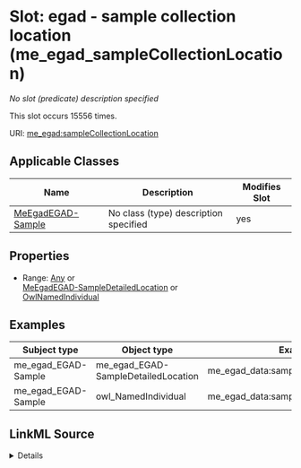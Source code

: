 

# Slot: egad - sample collection location (me_egad_sampleCollectionLocation)


_No slot (predicate) description specified_






This slot occurs 15556 times.


URI: [me_egad:sampleCollectionLocation](http://sawgraph.spatialai.org/v1/me-egad#sampleCollectionLocation)



<!-- no inheritance hierarchy -->





## Applicable Classes

| Name | Description | Modifies Slot |
| --- | --- | --- |
| [MeEgadEGAD-Sample](../classes/MeEgadEGAD-Sample.md) | No class (type) description specified |  yes  |







## Properties

* Range: [Any](../classes/Any.md)&nbsp;or&nbsp;<br />[MeEgadEGAD-SampleDetailedLocation](../classes/MeEgadEGAD-SampleDetailedLocation.md)&nbsp;or&nbsp;<br />[OwlNamedIndividual](../classes/OwlNamedIndividual.md)






## Examples

| Subject type | Object type | Example subject | Example object | Occurrences |
| --- | --- | --- | --- | --- |
| me_egad_EGAD-Sample | me_egad_EGAD-SampleDetailedLocation | me_egad_data:sample.AAL217134101.20211228 | me_egad_data:sampleLocation.T | 15556 |
| me_egad_EGAD-Sample | owl_NamedIndividual | me_egad_data:sample.AAL217134101.20211228 | me_egad_data:sampleLocation.T | 15556 |




## LinkML Source

<details>

```yaml
name: me_egad_sampleCollectionLocation
annotations:
  count:
    tag: count
    value: 15556
description: No slot (predicate) description specified
title: egad - sample collection location
examples:
- object:
    example_object: me_egad_data:sampleLocation.T
    example_object_type: me_egad_EGAD-SampleDetailedLocation
    example_predicate: me_egad:sampleCollectionLocation
    example_subject: me_egad_data:sample.AAL217134101.20211228
    example_subject_type: me_egad_EGAD-Sample
- object:
    example_object: me_egad_data:sampleLocation.T
    example_object_type: owl_NamedIndividual
    example_predicate: me_egad:sampleCollectionLocation
    example_subject: me_egad_data:sample.AAL217134101.20211228
    example_subject_type: me_egad_EGAD-Sample
from_schema: sawgraph-kg
rank: 1000
slot_uri: me_egad:sampleCollectionLocation
alias: me_egad_sampleCollectionLocation
domain_of:
- me_egad_EGAD-Sample
subproperty_of: coso_sampleAnnotation
range: Any
any_of:
- range: me_egad_EGAD-SampleDetailedLocation
- range: owl_NamedIndividual

```
</details>
